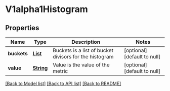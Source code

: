 # V1alpha1Histogram
## Properties

Name | Type | Description | Notes
------------ | ------------- | ------------- | -------------
**buckets** | [**List**](object.md) | Buckets is a list of bucket divisors for the histogram | [optional] [default to null]
**value** | [**String**](string.md) | Value is the value of the metric | [optional] [default to null]

[[Back to Model list]](../README.md#documentation-for-models) [[Back to API list]](../README.md#documentation-for-api-endpoints) [[Back to README]](../README.md)

